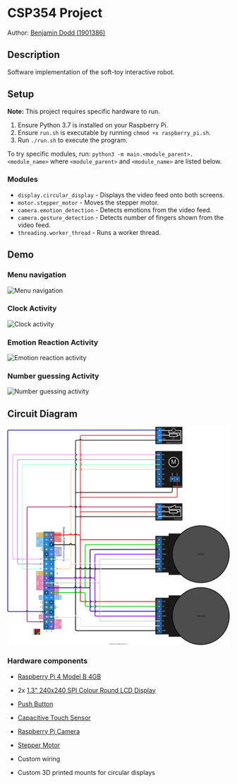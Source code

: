 # CSP354 Project

Author: [Benjamin Dodd (1901386)](https://www.github.com/mitgobla)

## Description

Software implementation of the soft-toy interactive robot.

## Setup

**Note:** This project requires specific hardware to run.

1. Ensure Python 3.7 is installed on your Raspberry Pi.
2. Ensure `run.sh` is executable by running `chmod +x raspberry_pi.sh`.
3. Run `./run.sh` to execute the program.

To try specific modules, run: `python3 -m main.<module_parent>.<module_name>` where `<module_parent>` and `<module_name>` are listed below.

### Modules

- `display.circular_display` - Displays the video feed onto both screens.
- `motor.stepper_motor` - Moves the stepper motor.
- `camera.emotion_detection` - Detects emotions from the video feed.
- `camera.gesture_detection` - Detects number of fingers shown from the video feed.
- `threading.worker_thread` - Runs a worker thread.

## Demo

### Menu navigation

![Menu navigation](docs/menu.gif)

### Clock Activity

![Clock activity](docs/clock.gif)

### Emotion Reaction Activity

![Emotion reaction activity](docs/emotion.gif)

### Number guessing Activity

![Number guessing activity](docs/number.gif)

## Circuit Diagram

![Electronics layout](docs/circuit.svg)

### Hardware components

- [Raspberry Pi 4 Model B 4GB](https://www.raspberrypi.org/products/raspberry-pi-4-model-b/)
- 2x [1.3" 240x240 SPI Colour Round LCD Display](https://shop.pimoroni.com/products/1-3-spi-colour-round-lcd-240x240-breakout)
- [Push Button](https://labists.com/collections/accessories/products/electronics-projects-starter-kit-for-raspberry-pi-4-3-b-arduino)
- [Capacitive Touch Sensor](https://labists.com/collections/accessories/products/electronics-projects-starter-kit-for-raspberry-pi-4-3-b-arduino)
- [Raspberry Pi Camera](https://www.raspberrypi.org/products/camera-module-v2/)
- [Stepper Motor](https://labists.com/collections/accessories/products/electronics-projects-starter-kit-for-raspberry-pi-4-3-b-arduino)

- Custom wiring
- Custom 3D printed mounts for circular displays

